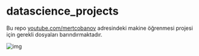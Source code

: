 # datascience_projects

Bu repo [youtube.com/mertcobanov](https://www.youtube.com/mertcobanov) adresindeki makine öğrenmesi projesi için gerekli dosyaları barındırmaktadır.


![img](https://github.com/cobanov/datascience_projects/blob/master/img/1.png?raw=true)
